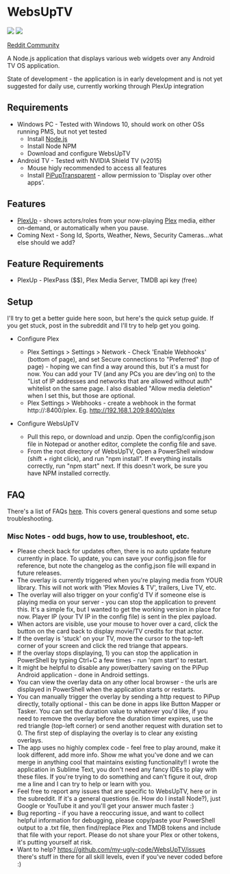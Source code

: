 # WebsUpTV 

![](https://i.ibb.co/q5Hy7x4/foto-no-exif-1.jpg)
![](https://i.ibb.co/crkwTnF/foto-no-exif.jpg)

[Reddit Community](https://www.reddit.com/r/WebsUpTV)

A Node.js application that displays various web widgets over any Android TV OS application.

State of development - the application is in early development and is not yet suggested for daily use, currently working through PlexUp integration

## Requirements 
- Windows PC - Tested with Windows 10, should work on other OSs running PMS, but not yet tested
  - Install [Node.js](https://nodejs.org/en/download/)
  - Install Node NPM
  - Download and configure WebsUpTV
- Android TV - Tested with NVIDIA Shield TV (v2015)
  - Mouse higly recommended to access all features
  - Install [PiPupTransparent](https://github.com/my-ugly-code/PiPupTransparent/releases) - allow permission to 'Display over other apps'.

## Features
- [PlexUp](https://github.com/my-ugly-code/WebsUpTV/blob/main/README.md#plexup) - shows actors/roles from your now-playing [Plex](https://play.google.com/store/apps/details?id=com.plexapp.android&hl=en_US&gl=US) media, either on-demand, or automatically when you pause.
- Coming Next - Song Id, Sports, Weather, News, Security Cameras...what else should we add?

## Feature Requirements
- PlexUp - PlexPass ($$), Plex Media Server, TMDB api key (free)

## Setup
I'll try to get a better guide here soon, but here's the quick setup guide. If you get stuck, post in the subreddit and I'll try to help get you going. 
- Configure Plex
  - Plex Settings > Settings > Network - Check 'Enable Webhooks' (bottom of page), and set Secure connections to "Preferred" (top of page) - hoping we can find a way around this, but it's a must for now. You can add your TV (and any PCs you are dev'ing on) to the "List of IP addresses and networks that are allowed without auth" whitelist on the same page. I also disabled "Allow media deletion" when I set this, but those are optional.
  - Plex Settings > Webhooks - create a webhook in the format http://<WebsUpTV PC IP>:8400/plex. Eg. http://192.168.1.209:8400/plex
 
- Configure WebsUpTV
  - Pull this repo, or download and unzip. Open the config/config.json file in Notepad or another editor, complete the config file and save.
  - From the root directory of WebsUpTV, Open a PowerShell window (shift + right click), and run "npm install". If everything installs correctly, run "npm start" next. If this doesn't work, be sure you have NPM installed correctly.
  
 ## FAQ
 There's a list of FAQs [here](https://github.com/my-ugly-code/WebsUpTV/wiki/FAQ). This covers general questions and some setup troubleshooting.
  
  
 ### Misc Notes - odd bugs, how to use, troubleshoot, etc.
  - Please check back for updates often, there is no auto update feature currently in place. To update, you can save your config.json file for reference, but note the changelog as the config.json file will expand in future releases.
  - The overlay is currently triggered when you're playing media from YOUR library. This will not work with 'Plex Movies & TV', trailers, Live TV, etc.
  - The overlay will also trigger on your config'd TV if someone else is playing media on your server - you can stop the application to prevent this. It's a simple fix, but I wanted to get the working version in place for now. Player IP (your TV IP in the config file) is sent in the plex payload.
  - When actors are visible, use your mouse to hover over a card, click the button on the card back to display movie/TV credits for that actor.
  - If the overlay is 'stuck' on your TV, move the cursor to the top-left corner of your screen and click the red triange that appears.
  - If the overlay stops displaying, 1) you can stop the application in PowerShell by typing Ctrl+C a few times - run 'npm start' to restart.
  - It might be helpful to disable any power/battery saving on the PiPup Android application - done in Android settings.
  - You can view the overlay data on any other local browser - the urls are displayed in PowerShell when the application starts or restarts.
  - You can manually trigger the overlay by sending a http request to PiPup directly, totally optional - this can be done in apps like Button Mapper or Tasker. You can set the duration value to whatever you'd like, if you need to remove the overlay before the duration timer expires, use the red triangle (top-left corner) or send another request with duration set to 0. The first step of displaying the overlay is to clear any existing overlays.
  - The app uses no highly complex code - feel free to play around, make it look different, add more info. Show me what you've done and we can merge in anything cool that maintains existing functionality!! I wrote the application in Sublime Text, you don't need any fancy IDEs to play with these files. If you're trying to do something and can't figure it out, drop me a line and I can try to help or learn with you.
  - Feel free to report any issues that are specific to WebsUpTV, here or in the subreddit. If it's a general questions (ie. How do I install Node?), just Google or YouTube it and you'll get your answer much faster :)
  - Bug reporting - if you have a reoccuring issue, and want to collect helpful information for debugging, please copy/paste your PowerShell output to a .txt file, then find/replace Plex and TMDB tokens and include that file with your report. Please do not share your Plex or other tokens, it's putting yourself at risk.
  - Want to help? https://github.com/my-ugly-code/WebsUpTV/issues there's stuff in there for all skill levels, even if you've never coded before :)
  
